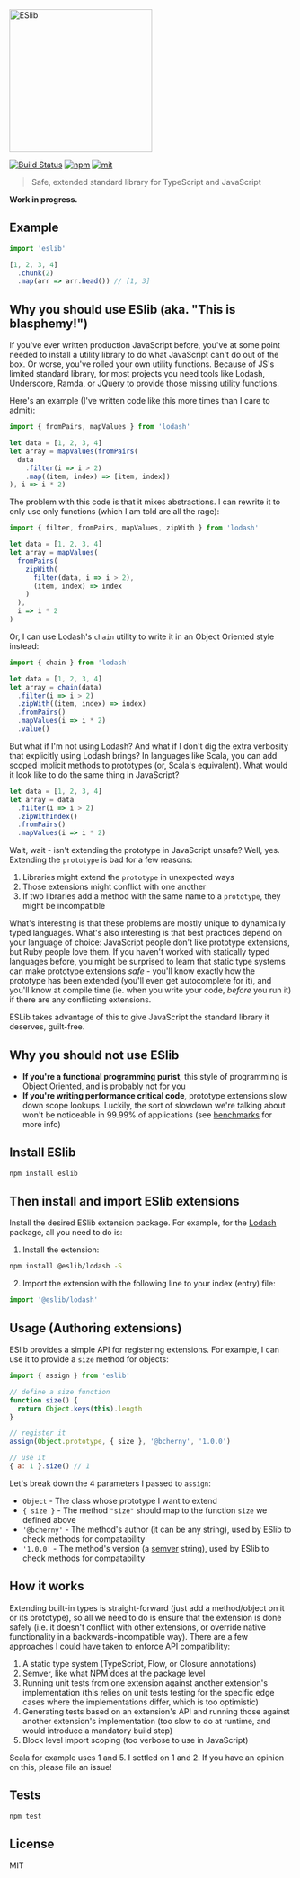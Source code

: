 <img src="logo.png" alt="ESlib" width="254px" />

[![Build Status][build]](https://circleci.com/gh/bcherny/eslib) [![npm]](https://www.npmjs.com/package/eslib) [![mit]](https://opensource.org/licenses/MIT)

[build]: https://img.shields.io/circleci/project/bcherny/eslib.svg?branch=master&style=flat-square
[npm]: https://img.shields.io/npm/v/eslib.svg?style=flat-square
[mit]: https://img.shields.io/npm/l/eslib.svg?style=flat-square

> Safe, extended standard library for TypeScript and JavaScript

**Work in progress.**

## Example

```ts
import 'eslib'

[1, 2, 3, 4]
  .chunk(2)
  .map(arr => arr.head()) // [1, 3]
```

## Why you should use ESlib (aka. "This is blasphemy!")

If you've ever written production JavaScript before, you've at some point needed to install a utility library to do what JavaScript can't do out of the box. Or worse, you've rolled your own utility functions. Because of JS's limited standard library, for most projects you need tools like Lodash, Underscore, Ramda, or JQuery to provide those missing utility functions.

Here's an example (I've written code like this more times than I care to admit):

```js
import { fromPairs, mapValues } from 'lodash'

let data = [1, 2, 3, 4]
let array = mapValues(fromPairs(
  data
    .filter(i => i > 2)
    .map((item, index) => [item, index])
), i => i * 2)
```

The problem with this code is that it mixes abstractions. I can rewrite it to only use only functions (which I am told are all the rage):

```js
import { filter, fromPairs, mapValues, zipWith } from 'lodash'

let data = [1, 2, 3, 4]
let array = mapValues(
  fromPairs(
    zipWith(
      filter(data, i => i > 2),
      (item, index) => index
    )
  ),
  i => i * 2
)
```

Or, I can use Lodash's `chain` utility to write it in an Object Oriented style instead:

```js
import { chain } from 'lodash'

let data = [1, 2, 3, 4]
let array = chain(data)
  .filter(i => i > 2)
  .zipWith((item, index) => index)
  .fromPairs()
  .mapValues(i => i * 2)
  .value()
```

But what if I'm not using Lodash? And what if I don't dig the extra verbosity that explicitly using Lodash brings? In languages like Scala, you can add scoped implicit methods to prototypes (or, Scala's equivalent). What would it look like to do the same thing in JavaScript?

```js
let data = [1, 2, 3, 4]
let array = data
  .filter(i => i > 2)
  .zipWithIndex()
  .fromPairs()
  .mapValues(i => i * 2)
```

Wait, wait - isn't extending the prototype in JavaScript unsafe? Well, yes. Extending the `prototype` is bad for a few reasons:

1. Libraries might extend the `prototype` in unexpected ways
2. Those extensions might conflict with one another
3. If two libraries add a method with the same name to a `prototype`, they might be incompatible

What's interesting is that these problems are mostly unique to dynamically typed languages. What's also interesting is that best practices depend on your language of choice: JavaScript people don't like prototype extensions, but Ruby people love them. If you haven't worked with statically typed languages before, you might be surprised to learn that static type systems can make prototype extensions *safe* - you'll know exactly how the prototype has been extended (you'll even get autocomplete for it), and you'll know at compile time (ie. when you write your code, *before* you run it) if there are any conflicting extensions.

ESLib takes advantage of this to give JavaScript the standard library it deserves, guilt-free.

## Why you should not use ESlib

- **If you're a functional programming purist**, this style of programming is Object Oriented, and is probably not for you
- **If you're writing performance critical code**, prototype extensions slow down scope lookups. Luckily, the sort of slowdown we're talking about won't be noticeable in 99.99% of applications (see [benchmarks](TODO) for more info)

## Install ESlib

```sh
npm install eslib
```

## Then install and import ESlib extensions

Install the desired ESlib extension package. For example, for the [Lodash](https://github.com/eslib/lodash) package, all you need to do is:

1. Install the extension:

  ```sh
  npm install @eslib/lodash -S
  ```

2. Import the extension with the following line to your index (entry) file:

  ```js
  import '@eslib/lodash'
  ```

## Usage (Authoring extensions)

ESlib provides a simple API for registering extensions. For example, I can use it to provide a `size` method for objects:

```js
import { assign } from 'eslib'

// define a size function
function size() {
  return Object.keys(this).length
}

// register it
assign(Object.prototype, { size }, '@bcherny', '1.0.0')

// use it
{ a: 1 }.size() // 1
```

Let's break down the 4 parameters I passed to `assign`:

- `Object` - The class whose prototype I want to extend
- `{ size }` - The method `"size"` should map to the function `size` we defined above
- `'@bcherny'` - The method's author (it can be any string), used by ESlib to check methods for compatability
- `'1.0.0'` - The method's version (a [semver](http://semver.org/) string), used by ESlib to check methods for compatability

## How it works

Extending built-in types is straight-forward (just add a method/object on it or its prototype), so all we need to do is ensure that the extension is done safely (i.e. it doesn't conflict with other extensions, or override native functionality in a backwards-incompatible way). There are a few approaches I could have taken to enforce API compatibility:

1. A static type system (TypeScript, Flow, or Closure annotations)
2. Semver, like what NPM does at the package level
3. Running unit tests from one extension against another extension's implementation (this relies on unit tests testing for the specific edge cases where the implementations differ, which is too optimistic)
4. Generating tests based on an extension's API and running those against another extension's implementation (too slow to do at runtime, and would introduce a mandatory build step)
5. Block level import scoping (too verbose to use in JavaScript)

Scala for example uses 1 and 5. I settled on 1 and 2. If you have an opinion on this, please file an issue!

## Tests

```sh
npm test
```

## License

MIT
